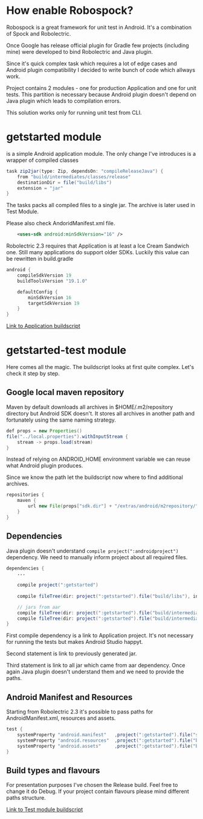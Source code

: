 How enable Robospock?
=====================

Robospock is a great framework for unit test in Android. It's a combination of Spock and Robolectric.

Once Google has release official plugin for Gradle few projects (including mine) were developed to bind Robolectric and Java plugin.
 
Since it's quick complex task which requires a lot of edge cases and Android plugin compatibility I decided to write bunch of code which allways work.
  

Project contains 2 modules - one for production Application and one for unit tests. This partition is necessary because Android plugin doesn't depend on Java plugin
 which leads to compilation errors.
 
This solution works only for running unit test from CLI.

getstarted module
=================
is a simple Android application module. The only change I've introduces is a wrapper of compiled classes

``` java
task zip2jar(type: Zip, dependsOn: "compileReleaseJava") {
    from "build/intermediates/classes/release"
    destinationDir = file("build/libs")
    extension = "jar"
}
```

The tasks packs all compiled files to a single jar. The archive is later used in Test Module.

Please also check AndoridManifest.xml file.

``` xml
    <uses-sdk android:minSdkVersion="16" />
```

Robolectric 2.3 requires that Application is at least a Ice Cream Sandwich one. Still many applications do support older SDKs. Luckily this value can be rewritten in build.gradle

``` java
android {
    compileSdkVersion 19
    buildToolsVersion "19.1.0"

    defaultConfig {
        minSdkVersion 16
        targetSdkVersion 19
    }
}
```
[Link to Application buildscript](getstarted/build.gradle)

getstarted-test module
======================

Here comes all the magic. The buildscript looks at first quite complex. Let's check it step by step.

Google local maven repository
-----------------------------

Maven by default downloads all archives in $HOME/.m2/repository directory but Android SDK doesn't.
It stores all archives in another path and fortunately using the same naming strategy.

``` java
def props = new Properties()
file("../local.properties").withInputStream {
    stream -> props.load(stream)
}
```

Instead of relying on ANDROID_HOME environment variable we can reuse what Android plugin produces. 

Since we know the path let the buildscript now where to find additional archives.
``` java
repositories {
    maven {
        url new File(props["sdk.dir"] + "/extras/android/m2repository/").toURI()
    }
}
```

Dependencies
------------

Java plugin doesn't understand `compile project(":androidproject")` dependency. 
We need to manually inform project about all required files.
 
``` java
dependencies {
    ...
    
    compile project(":getstarted")
    
    compile fileTree(dir: project(":getstarted").file("build/libs"), include: "*.jar")

    // jars from aar
    compile fileTree(dir: project(":getstarted").file("build/intermediates/exploded-aar/com.android.support/appcompat-v7/20.0.0"), include: ["*.jar"])
    compile fileTree(dir: project(":getstarted").file("build/intermediates/exploded-aar/com.android.support/support-v4/20.0.0"), include: ["*.jar"])
}
```
First compile dependency is a link to Application project. It's not necessary for running the tests but makes Android Studio happyt.

Second statement is link to previously generated jar.

Third statement is link to all jar which came from aar dependency. 
Once again Java plugin doesn't understand them and we need to provide the paths. 

Android Manifest and Resources
------------------------------

Starting from Robolectric 2.3 it's possible to pass paths for AndroidManifest.xml, resources and assets.
``` java
test {
    systemProperty "android.manifest"   ,project(":getstarted").file("src/main/AndroidManifest.xml")
    systemProperty "android.resources"  ,project(":getstarted").file("build/intermediates/res/release")
    systemProperty "android.assets"     ,project(":getstarted").file("build/intermediates/assets/release")    
}
```

Build types and flavours
------------------------

For presentation purposes I've chosen the Release build. Feel free to change it do Debug.
If your project contain flavours please mind different paths structure.



[Link to Test module buildscript](getstarted-test/build.gradle)
